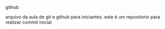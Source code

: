 github

arquivo da aula de git e github para iniciantes.
este é um repositorio para realizar commit inicial
